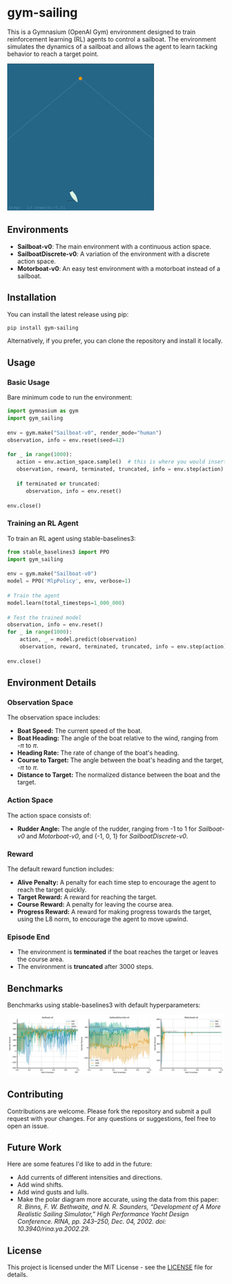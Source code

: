 # gym-sailing

This is a Gymnasium (OpenAI Gym) environment designed to train reinforcement learning (RL) agents to control a sailboat. The environment simulates the dynamics of a sailboat and allows the agent to learn tacking behavior to reach a target point.

![env](img/env.gif)

## Environments

- **Sailboat-v0**: The main environment with a continuous action space.
- **SailboatDiscrete-v0**: A variation of the environment with a discrete action space.
- **Motorboat-v0**: An easy test environment with a motorboat instead of a sailboat.

## Installation

You can install the latest release using pip:

```bash
pip install gym-sailing
```

Alternatively, if you prefer, you can clone the repository and install it locally.

## Usage

### Basic Usage

Bare minimum code to run the environment:

```python
import gymnasium as gym
import gym_sailing

env = gym.make("Sailboat-v0", render_mode="human")
observation, info = env.reset(seed=42)

for _ in range(1000):
   action = env.action_space.sample()  # this is where you would insert your policy
   observation, reward, terminated, truncated, info = env.step(action)

   if terminated or truncated:
      observation, info = env.reset()

env.close()
```

### Training an RL Agent

To train an RL agent using stable-baselines3:

```python
from stable_baselines3 import PPO
import gym_sailing

env = gym.make("Sailboat-v0")
model = PPO('MlpPolicy', env, verbose=1)

# Train the agent
model.learn(total_timesteps=1_000_000)

# Test the trained model
observation, info = env.reset()
for _ in range(1000):
    action, _ = model.predict(observation)
    observation, reward, terminated, truncated, info = env.step(action)

env.close()
```

## Environment Details

### Observation Space

The observation space includes:

- **Boat Speed:** The current speed of the boat.
- **Boat Heading:** The angle of the boat relative to the wind, ranging from -$\pi$ to $\pi$.
- **Heading Rate:** The rate of change of the boat's heading.
- **Course to Target:** The angle between the boat's heading and the target, -$\pi$ to $\pi$.
- **Distance to Target:** The normalized distance between the boat and the target.

### Action Space

The action space consists of:

- **Rudder Angle:** The angle of the rudder, ranging from -1 to 1 for *Sailboat-v0* and *Motorboat-v0*, and {-1, 0, 1} for *SailboatDiscrete-v0*.

### Reward

The default reward function includes:

- **Alive Penalty:** A penalty for each time step to encourage the agent to reach the target quickly.
- **Target Reward:** A reward for reaching the target.
- **Course Reward:** A penalty for leaving the course area.
- **Progress Reward:** A reward for making progress towards the target, using the L8 norm, to encourage the agent to move upwind.

### Episode End

- The environment is **terminated** if the boat reaches the target or leaves the course area.
- The environment is **truncated** after 3000 steps.

## Benchmarks

Benchmarks using stable-baselines3 with default hyperparameters:

![benchmark](img/benchmarks.png)

## Contributing

Contributions are welcome. Please fork the repository and submit a pull request with your changes. For any questions or suggestions, feel free to open an issue.

## Future Work

Here are some features I'd like to add in the future:

- Add currents of different intensities and directions.
- Add wind shifts.
- Add wind gusts and lulls.
- Make the polar diagram more accurate, using the data from this paper: *R. Binns, F. W. Bethwaite, and N. R. Saunders, “Development of A More Realistic Sailing Simulator,” High Performance Yacht Design Conference. RINA, pp. 243–250, Dec. 04, 2002. doi: 10.3940/rina.ya.2002.29.*

## License

This project is licensed under the MIT License - see the [LICENSE](LICENSE) file for details.
